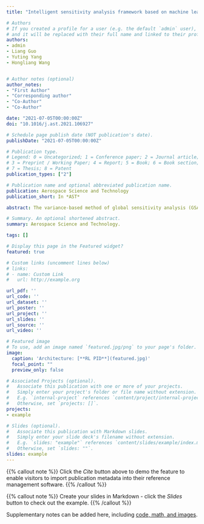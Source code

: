 ```yaml
---
title: "Intelligent sensitivity analysis framework based on machine learning for spacecraft thermal design"

# Authors
# If you created a profile for a user (e.g. the default `admin` user), write the username (folder name) here 
# and it will be replaced with their full name and linked to their profile.
authors:
- admin
- Liang Guo
- Yuting Yang
- Hongliang Wang


# Author notes (optional)
author_notes:
- "First Author"
- "Corresponding author"
- "Co-Author"
- "Co-Author"

date: "2021-07-05T00:00:00Z"
doi: "10.1016/j.ast.2021.106927"

# Schedule page publish date (NOT publication's date).
publishDate: "2021-07-05T00:00:00Z"

# Publication type.
# Legend: 0 = Uncategorized; 1 = Conference paper; 2 = Journal article;
# 3 = Preprint / Working Paper; 4 = Report; 5 = Book; 6 = Book section;
# 7 = Thesis; 8 = Patent
publication_types: ["2"]

# Publication name and optional abbreviated publication name.
publication: Aerospace Science and Technology
publication_short: In *AST*

abstract: The variance-based method of global sensitivity analysis (GSA) has been widely applied in spacecraft thermal design, which is typically calculated using Monte Carlo estimations. However, such estimations require a large number of samples to ensure sufficient accuracy, which makes GSA expensive to perform when modeling is difficult. Moreover, multimodal or highly skewed output distributions may result in the use of variance as an uncertain agent that generates contradictory results. Therefore, an intelligent density-based GSA framework based on machine learning and multi-fidelity metamodels called IDGSA-3M is proposed. An intelligent batch processing system based on a real-time data interaction between MATLAB and NX/TMG was designed that uses many cheap low-fidelity sample points to reduce the cost of model evaluation while using a small number of expensive high-fidelity sample points to maintain high accuracy, thus achieving trade-offs between high accuracy and low computational cost. A radial basis function (RBF) neural network based on an improved mind evolutionary algorithm was applied to approximate the multi-fidelity metamodel of a spacecraft thermophysical model calculated using a batch processing system, which had a computational speed that was 1000+ times faster than that of the traditional thermophysical model and a high computational accuracy of 99%+. The output distributions of the RBF were then characterized by its cumulative distribution functions to obtain density-based sensitivity indices. Both the theoretical and experimental results of GSA for the thermal design parameters of the extreme ultraviolet radiation detector on the space-based Lyman-Alpha Solar Telescope, developed in China, demonstrated that the convergence rate of IDGSA-3M can be improved up to 10-fold for a fixed convergence level in comparison with two other GSA methods, thereby verifying its superiority.

# Summary. An optional shortened abstract.
summary: Aerospace Science and Technology.

tags: []

# Display this page in the Featured widget?
featured: true

# Custom links (uncomment lines below)
# links:
# - name: Custom Link
#   url: http://example.org

url_pdf: ''
url_code: ''
url_dataset: ''
url_poster: ''
url_project: ''
url_slides: ''
url_source: ''
url_video: ''

# Featured image
# To use, add an image named `featured.jpg/png` to your page's folder. 
image:
  caption: 'Architecture: [**RL PID**](featured.jpg)'
  focal_point: ""
  preview_only: false

# Associated Projects (optional).
#   Associate this publication with one or more of your projects.
#   Simply enter your project's folder or file name without extension.
#   E.g. `internal-project` references `content/project/internal-project/index.md`.
#   Otherwise, set `projects: []`.
projects:
- example

# Slides (optional).
#   Associate this publication with Markdown slides.
#   Simply enter your slide deck's filename without extension.
#   E.g. `slides: "example"` references `content/slides/example/index.md`.
#   Otherwise, set `slides: ""`.
slides: example
---
```


{{% callout note %}}
Click the *Cite* button above to demo the feature to enable visitors to import publication metadata into their reference management software.
{{% /callout %}}

{{% callout note %}}
Create your slides in Markdown - click the *Slides* button to check out the example.
{{% /callout %}}

Supplementary notes can be added here, including [code, math, and images](https://wowchemy.com/docs/writing-markdown-latex/).
